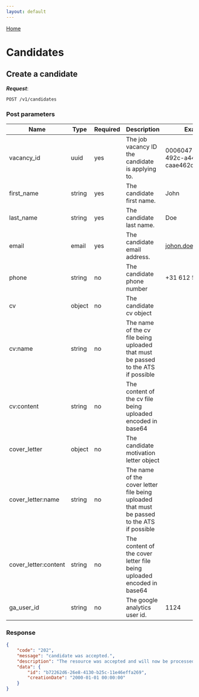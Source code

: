 ```yaml
---
layout: default
---
```


[Home](index)

# Candidates

## Create a candidate

***Request***:

```
POST /v1/candidates
```

### Post parameters

| Name | Type | Required | Description | Example |
|---|---|---|---|---|
| vacancy_id | uuid | yes | The job vacancy ID the candidate is applying to. | 0006047b-17e0-492c-a448-caae462dbf8d |
| first_name | string | yes | The candidate first name. | John |
| last_name | string | yes | The candidate last name. | Doe |
| email | email | yes | The candidate email address. | johon.doe@acme.com |
| phone | string | no | The candidate phone number | +31 612 548 745 |
| cv | object | no | The candidate cv object | |
| cv:name | string | no | The name of the cv file being uploaded that must be passed to the ATS if possible | |
| cv:content | string | no | The content of the cv file being uploaded encoded in base64 | |
| cover_letter | object | no | The candidate motivation letter object | |
| cover_letter:name | string | no | The name of the cover letter file being uploaded that must be passed to the ATS if possible | |
| cover_letter:content | string | no | The content of the cover letter file being uploaded encoded in base64 | |
| ga_user_id | string | no | The google analytics user id. | 1124 |

### Response

```json
{
    "code": "202",
    "message": "candidate was accepted.",
    "description": "The resource was accepted and will now be processed.",
    "data": {
        "id": "b72262d6-26e8-4130-b25c-11e46effa269",
        "creationDate": "2000-01-01 00:00:00"
    }
}
```
